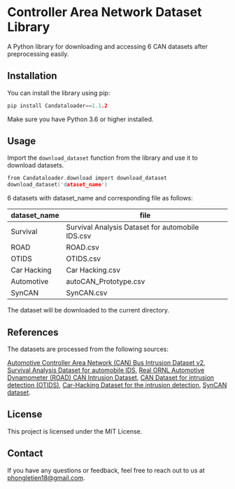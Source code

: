 # Controller Area Network Dataset Library
A Python library for downloading and accessing 6 CAN datasets after preprocessing easily.
## Installation
You can install the library using pip:
```c
pip install Candataloader==1.1.2
```
Make sure you have Python 3.6 or higher installed.
## Usage
Import the `download_dataset` function from the library and use it to download datasets.
```c
from Candataloader.download import download_dataset
download_dataset('dataset_name')
```
6 datasets with dataset_name and corresponding file as follows: 

|dataset_name   |file   |
|---|---|
|Survival   |Survival Analysis Dataset for automobile IDS.csv|
|ROAD   |ROAD.csv|
|OTIDS   |OTIDS.csv|
|Car Hacking  |Car Hacking.csv|
|Automotive   |autoCAN_Prototype.csv|
|SynCAN   |SynCAN.csv|

The dataset will be downloaded to the current directory.
## References
The datasets are processed from the following sources:

[Automotive Controller Area Network (CAN) Bus Intrusion Dataset v2](https://data.4tu.nl/articles/dataset/Automotive_Controller_Area_Network_CAN_Bus_Intrusion_Dataset/12696950/2),
[Survival Analysis Dataset for automobile IDS](https://ocslab.hksecurity.net/Datasets/survival-ids),
[Real ORNL Automotive Dynamometer (ROAD) CAN Intrusion Dataset](https://0xsam.com/road/),
[CAN Dataset for intrusion detection (OTIDS)](https://ocslab.hksecurity.net/Dataset/CAN-intrusion-dataset),
[Car-Hacking Dataset for the intrusion detection](https://ocslab.hksecurity.net/Datasets/car-hacking-dataset),
[SynCAN dataset](https://github.com/etas/SynCAN).
## License
This project is licensed under the MIT License.
## Contact
If you have any questions or feedback, feel free to reach out to us at phongletien18@gmail.com.
